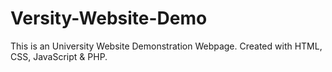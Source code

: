 # Versity-Website-Demo
This is an University Website Demonstration Webpage. Created with HTML, CSS, JavaScript &amp; PHP. 
